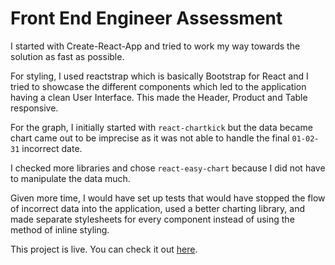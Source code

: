 # Front End Engineer Assessment

I started with Create-React-App and tried to work my way towards the solution as fast as possible.

For styling, I used reactstrap which is basically Bootstrap for React and I tried to showcase the different components which led to the application having a clean User Interface. This made the Header, Product and Table responsive.

For the graph, I initially started with `react-chartkick` but the data became chart came out to be imprecise as it was not able to handle the final `01-02-31` incorrect date.

I checked more libraries and chose `react-easy-chart` because I did not have to manipulate the data much.

Given more time, I would have set up tests that would have stopped the flow of incorrect data into the application, used a better charting library, and made separate stylesheets for every component instead of using the method of inline styling.

This project is live. You can check it out [here](http://stackline.surge.sh).

